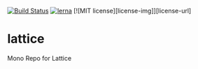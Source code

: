 [![Build Status](https://travis-ci.com/markmcsherry/lattice.svg?branch=main)](https://travis-ci.com/markmcsherry/lattice) 
[![lerna](https://img.shields.io/badge/maintained%20with-lerna-cc00ff.svg)](https://lerna.js.org/)
[![MIT license][license-img]][license-url]

# lattice
Mono Repo for Lattice

